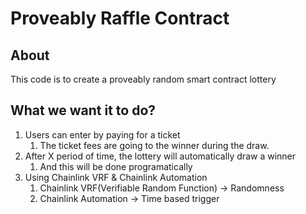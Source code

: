 # Proveably Raffle Contract

## About

This code is to create a proveably random smart contract lottery

## What we want it to do?

1. Users can enter by paying for a ticket
    1. The ticket fees are going to the winner during the draw.
2. After X period of time, the lottery will automatically draw a winner
    1. And this will be done programatically
3. Using Chainlink VRF & Chainlink Automation
    1. Chainlink VRF(Verifiable Random Function) -> Randomness
    2. Chainlink Automation -> Time based trigger
